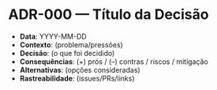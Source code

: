 # ADR-000 — Título da Decisão
- **Data**: YYYY-MM-DD
- **Contexto**: (problema/pressões)
- **Decisão**: (o que foi decidido)
- **Consequências**: (+) prós / (–) contras / riscos / mitigação
- **Alternativas**: (opções consideradas)
- **Rastreabilidade**: (issues/PRs/links)
